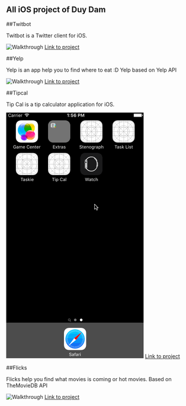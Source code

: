 ## All iOS project of Duy Dam

##Twitbot

Twitbot is a Twitter client for iOS.

![Walkthrough](https://github.com/RyanDam/Twitbot/raw/master/Twitbot.gif)
[Link to project](https://github.com/RyanDam/Twitbot)

##Yelp

Yelp is an app help you to find where to eat :D Yelp based on Yelp API

![Walkthrough](https://github.com/RyanDam/-Assignment-2-Yelp/raw/master/walkthrough.gif)
[Link to project](https://github.com/RyanDam/-Assignment-2-Yelp)

##Tipcal

Tip Cal is a tip calculator application for iOS.

![walkthrough](https://github.com/RyanDam/TipCalculatorSwiftApp/raw/master/walkthrough.gif)
[Link to project](https://github.com/RyanDam/TipCalculatorSwiftApp)

##Flicks

Flicks help you find what movies is coming or hot movies. Based on TheMovieDB API

![Walkthrough](https://github.com/RyanDam/-Assigment-1-Flicks/raw/master/walkthrough.gif)
[Link to project](https://github.com/RyanDam/-Assigment-1-Flicks)
